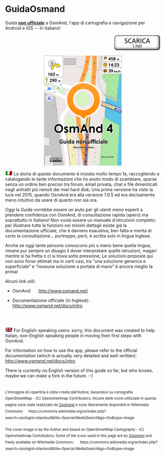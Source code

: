 # GuidaOsmand
Guida **<u>non ufficiale</u>** a OsmAnd, l'app di cartografia e navigazione per Android e iOS -- In Italiano! 
<p align="right">
<a href="https://github.com/Max1234-Ita/GuidaOsmand/raw/main/Guida%20Non%20Ufficiale%20ad%20Osmand.zip">
  <img src="pub/Scarica.png" alt="Scarica" width="150" title="Scarica tutta la Guida in un archivio .zip!">
</a>
</p>

<p align="center">
<img src="pub/Frontespizio_864x1222.png" alt="Copertina" width="50%"/>
</p>

<p>
<img src="pub/Blackout-Italy.png" alt="Italiano" width="24">   La storia di questo documento è iniziata molto tempo fa, raccogliendo e catalogando le tante informazioni che ho avuto modo di
scambiare, sparse senza un ordine ben preciso tra forum, email privata, chat e file dimenticati negli anfratti più
remoti dei miei hard disk; Una prima versione ha visto la luce nel 2015, quando OsmAnd era alla versione 1.9.5 ed
era decisamente meno intuitivo da usare di quanto non sia ora.

Oggi la Guida vorrebbe essere un aiuto per gli utenti meno esperti a prendere confidenza con OsmAnd, di
consultazione rapida (spero) ma soprattutto in Italiano!
Non vuole essere un manuale d’istruzioni completo: per illustrare tutte le funzioni nei minimi dettagli esiste già la
documentazione ufficiale, che è davvero esaustiva, ben fatta e merita di certo la consultazione... purtroppo, però, è
scritta solo in lingua Inglese.

Anche se oggi tante persone conoscono più o meno bene quella lingua, rimane pur sempre un disagio il
dover interpretare quelle istruzioni, magari mentre si ha fretta o ci si trova sotto pressione; Le soluzioni proposte qui non sono forse ottimali ma in certi casi, tra “una soluzione generica e superficiale” e “nessuna soluzione a portata di mano” è ancora meglio la prima!



Alcuni link utili:

  - OsmAnd: &nbsp;&nbsp;&nbsp;&nbsp; http://www.osmand.net/
  
  - Documentazione ufficiale (in Inglese): &nbsp;&nbsp;&nbsp;&nbsp; http://www.osmand.net/docs/intro
</p>

<br/>
<br/>


<p>
<img src="pub/Blackout-United_Kingdom.png" alt="Italiano" width="24">   For English-speaking users: sorry, this document was created to help Italian, non-English speaking people in moving their first steps with OsmAnd. 

For information on how to use the app, please refer to the official documentation (which is actually very detailed and well-written):    http://www.osmand.net/docs/intro 

  There is currently no English version of this guide so far, but who knows, maybe we can make a fork in the future. :-)
</p>

<br/>

<sub>
L'immagine di copertina è stata creata dall'Autore, basandosi su cartografia OpenStreetMap - (C) Openstreetmap Contributors;
Alcune delle icone utilizzate in questa pagina sono state realizzate da <a href="https://commons.wikimedia.org/wiki/User:Zoologist" target="_blank">Zoologist</a>  e sono liberamente disponibili in Wikimedia Commons:&nbsp;&nbsp;&nbsp;&nbsp; https://commons.wikimedia.org/w/index.php?search=zoologist+blackout&title=Special:MediaSearch&go=Go&type=image
</sub>

<br/>
<br/>
<sub>
The cover image is by the Author and based on OpenStreetMap Cartography - (C) Openstreetmap Contributors;
Some of the icons used in this page are by <a href="https://commons.wikimedia.org/wiki/User:Zoologist" target="_blank">Zoologist</a>  and freely available on Wikimedia Commons: &nbsp;&nbsp;&nbsp;&nbsp; https://commons.wikimedia.org/w/index.php?search=zoologist+blackout&title=Special:MediaSearch&go=Go&type=image
</sub>
<br/>
<br/>
